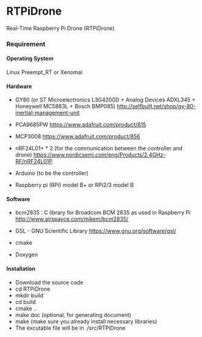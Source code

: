 # RTPiDrone
Real-Time Raspberry Pi Drone (RTPiDrone)

### Requirement ###

#### Operating System ###

Linux Preempt_RT or Xenomai

#### Hardware ####

- GY80 (or ST Microelectronics L3G4200D + Analog Devices ADXL345 + Honeywell MC5883L + Bosch BMP085)
  http://selfbuilt.net/shop/gy-80-inertial-management-unit

- PCA9685PW
  https://www.adafruit.com/product/815

- MCP3008
  https://www.adafruit.com/product/856

- nRF24L01+ * 2 (for the communication between the controller and drone)
  https://www.nordicsemi.com/eng/Products/2.4GHz-RF/nRF24L01P

- Arduino (to be the controller)

- Raspberry pi (RPi) model B+ or RPi2/3 model B

#### Software ####

- bcm2835 : C library for Broadcom BCM 2835 as used in Raspberry Pi 
  http://www.airspayce.com/mikem/bcm2835/

- GSL - GNU Scientific Library
  https://www.gnu.org/software/gsl/

- cmake

- Doxygen

#### Installation ####
- Download the source code
- cd RTPiDrone
- mkdir build
- cd build
- cmake ..
- make doc (optional, for generating document)
- make (make sure you already install necessary libraries)
- The excutable file will be in ./src/RTPiDrone
